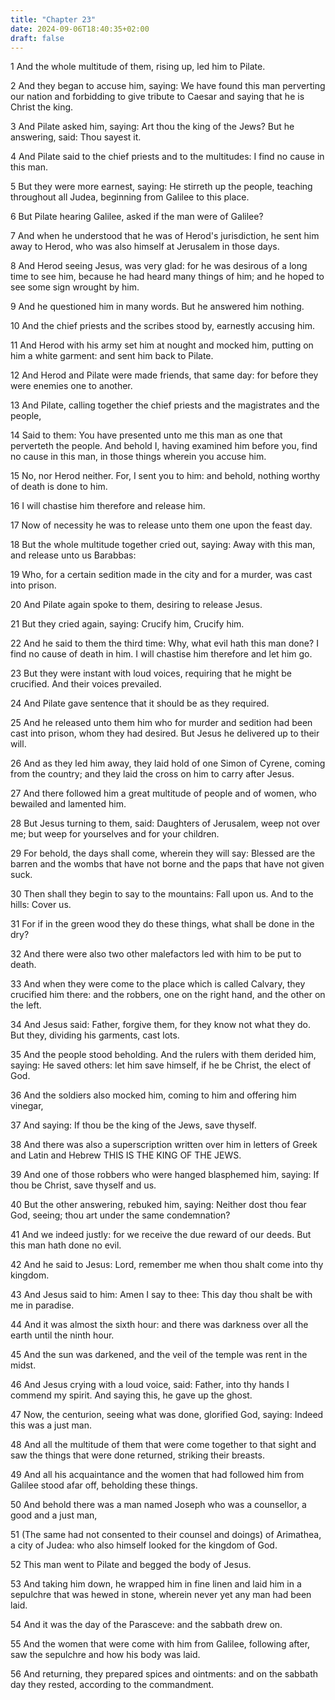```yaml
---
title: "Chapter 23"
date: 2024-09-06T18:40:35+02:00
draft: false
---
```




1 And the whole multitude of them, rising up, led him to Pilate.

2 And they began to accuse him, saying: We have found this man perverting our nation and forbidding to give tribute to Caesar and saying that he is Christ the king.

3 And Pilate asked him, saying: Art thou the king of the Jews? But he answering, said: Thou sayest it.

4 And Pilate said to the chief priests and to the multitudes: I find no cause in this man.

5 But they were more earnest, saying: He stirreth up the people, teaching throughout all Judea, beginning from Galilee to this place.

6 But Pilate hearing Galilee, asked if the man were of Galilee?

7 And when he understood that he was of Herod's jurisdiction, he sent him away to Herod, who was also himself at Jerusalem in those days.

8 And Herod seeing Jesus, was very glad: for he was desirous of a long time to see him, because he had heard many things of him; and he hoped to see some sign wrought by him.

9 And he questioned him in many words. But he answered him nothing.

10 And the chief priests and the scribes stood by, earnestly accusing him.

11 And Herod with his army set him at nought and mocked him, putting on him a white garment: and sent him back to Pilate.

12 And Herod and Pilate were made friends, that same day: for before they were enemies one to another.

13 And Pilate, calling together the chief priests and the magistrates and the people,

14 Said to them: You have presented unto me this man as one that perverteth the people. And behold I, having examined him before you, find no cause in this man, in those things wherein you accuse him.

15 No, nor Herod neither. For, I sent you to him: and behold, nothing worthy of death is done to him.

16 I will chastise him therefore and release him.

17 Now of necessity he was to release unto them one upon the feast day.

18 But the whole multitude together cried out, saying: Away with this man, and release unto us Barabbas:

19 Who, for a certain sedition made in the city and for a murder, was cast into prison.

20 And Pilate again spoke to them, desiring to release Jesus.

21 But they cried again, saying: Crucify him, Crucify him.

22 And he said to them the third time: Why, what evil hath this man done? I find no cause of death in him. I will chastise him therefore and let him go.

23 But they were instant with loud voices, requiring that he might be crucified. And their voices prevailed.

24 And Pilate gave sentence that it should be as they required.

25 And he released unto them him who for murder and sedition had been cast into prison, whom they had desired. But Jesus he delivered up to their will.

26 And as they led him away, they laid hold of one Simon of Cyrene, coming from the country; and they laid the cross on him to carry after Jesus.

27 And there followed him a great multitude of people and of women, who bewailed and lamented him.

28 But Jesus turning to them, said: Daughters of Jerusalem, weep not over me; but weep for yourselves and for your children.

29 For behold, the days shall come, wherein they will say: Blessed are the barren and the wombs that have not borne and the paps that have not given suck.

30 Then shall they begin to say to the mountains: Fall upon us. And to the hills: Cover us.

31 For if in the green wood they do these things, what shall be done in the dry?

32 And there were also two other malefactors led with him to be put to death.

33 And when they were come to the place which is called Calvary, they crucified him there: and the robbers, one on the right hand, and the other on the left.

34 And Jesus said: Father, forgive them, for they know not what they do. But they, dividing his garments, cast lots.

35 And the people stood beholding. And the rulers with them derided him, saying: He saved others: let him save himself, if he be Christ, the elect of God.

36 And the soldiers also mocked him, coming to him and offering him vinegar,

37 And saying: If thou be the king of the Jews, save thyself.

38 And there was also a superscription written over him in letters of Greek and Latin and Hebrew THIS IS THE KING OF THE JEWS.

39 And one of those robbers who were hanged blasphemed him, saying: If thou be Christ, save thyself and us.

40 But the other answering, rebuked him, saying: Neither dost thou fear God, seeing; thou art under the same condemnation?

41 And we indeed justly: for we receive the due reward of our deeds. But this man hath done no evil.

42 And he said to Jesus: Lord, remember me when thou shalt come into thy kingdom.

43 And Jesus said to him: Amen I say to thee: This day thou shalt be with me in paradise.

44 And it was almost the sixth hour: and there was darkness over all the earth until the ninth hour.

45 And the sun was darkened, and the veil of the temple was rent in the midst.

46 And Jesus crying with a loud voice, said: Father, into thy hands I commend my spirit. And saying this, he gave up the ghost.

47 Now, the centurion, seeing what was done, glorified God, saying: Indeed this was a just man.

48 And all the multitude of them that were come together to that sight and saw the things that were done returned, striking their breasts.

49 And all his acquaintance and the women that had followed him from Galilee stood afar off, beholding these things.

50 And behold there was a man named Joseph who was a counsellor, a good and a just man,

51 (The same had not consented to their counsel and doings) of Arimathea, a city of Judea: who also himself looked for the kingdom of God.

52 This man went to Pilate and begged the body of Jesus.

53 And taking him down, he wrapped him in fine linen and laid him in a sepulchre that was hewed in stone, wherein never yet any man had been laid.

54 And it was the day of the Parasceve: and the sabbath drew on.

55 And the women that were come with him from Galilee, following after, saw the sepulchre and how his body was laid.

56 And returning, they prepared spices and ointments: and on the sabbath day they rested, according to the commandment.

